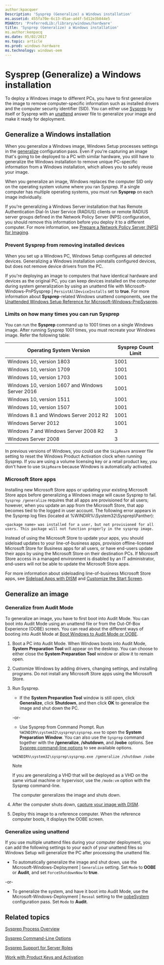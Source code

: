 ```yaml
---
author:kpacquer
Description: 'Sysprep (Generalize) a Windows installation'
ms.assetid: 455fa70e-6c13-45ae-ad4f-5d12e3b844e5
MSHAttr: 'PreferredLib:/library/windows/hardware'
title: 'Sysprep (Generalize) a Windows installation'
ms.author:kenpacq
ms.date: 05/02/2017
ms.topic: article
ms.prod: windows-hardware
ms.technology: windows-oem
---
```


# Sysprep (Generalize) a Windows installation


To deploy a Windows image to different PCs, you have to first generalize the image to remove computer-specific information such as installed drivers and the computer security identifier (SID). You can either use [Sysprep](sysprep--system-preparation--overview.md) by itself or Sysprep with an [unattend](https://docs.microsoft.com/en-us/windows-hardware/customize/desktop/unattend/) answer file to generalize your image and make it ready for deployment.

##  Generalize a Windows installation

When you generalize a Windows image, Windows Setup processes settings in the [generalize](generalize.md) configuration pass. Even if you're capturing an image that's going to be deployed to a PC with similar hardware, you still have to generalize the Windows installation to remove unique PC-specific information from a Windows installation, which allows you to safely reuse your image.

When you generalize an image, Windows replaces the computer SID only on the operating system volume where you ran Sysprep. If a single computer has multiple operating systems, you must run **Sysprep** on each image individually.

If you're generalizing a Windows Server installation that has Remote Authentication Dial-In User Service (RADIUS) clients or remote RADIUS server groups defined in the Network Policy Server (NPS) configuration, you should remove this information before you deploy it to a different computer. For more information, see [Prepare a Network Policy Server (NPS) for Imaging](prepare-a-network-policy-server--nps--for-imaging.md).

### Prevent Sysprep from removing installed devices

When you set up a Windows PC, Windows Setup configures all detected devices. Generalizing a Windows installation uninstalls configured devices, but does not remove device drivers from the PC.

If you're deploying an image to computers that have identical hardware and devices as the original PC, you can keep devices installed on the computer during system generalization by using an unattend file with Microsoft-Windows-PnPSysprep | `PersistAllDeviceInstalls` set to **true**. For more information about **Sysprep**-related Windows unattend components, see the [Unattended Windows Setup Reference for Microsoft-Windows-PnpSysprep](https://docs.microsoft.com/en-us/windows-hardware/customize/desktop/unattend/microsoft-windows-pnpsysprep).

### Limits on how many times you can run Sysprep

You can run the **Sysprep** command up to 1001 times on a single Windows image. After running Sysprep 1001 times, you must recreate your Windows image. Refer the following table:

| Operating System Version                           | Sysprep Count Limit  |
|----------------------------------------------------|----------------------|
| Windows 10, version 1803                           | 1001                 |
| Windows 10, version 1709                           | 1001                 |
| Windows 10, version 1703                           | 1001                 |
| Windows 10, version 1607 and Windows Server 2016   | 1001                 |
| Windows 10, version 1511                           | 1001                 |
| Windows 10, version 1507                           | 1001                 |
| Windows 8.1 and Windows Server 2012 R2             | 1001                 |
| Windows Server 2012                                | 1001                 |
| Windows 7 and Windows Server 2008 R2               | 3                    |
| Windows Server 2008                                | 3                    |

In previous versions of Windows, you could use the `SkipRearm` answer file setting to reset the Windows Product Activation clock when running Sysprep. If you are using a volume licensing key or a retail product key, you don't have to use `SkipRearm` because Windows is automatically activated. 

### Microsoft Store apps

Installing new Microsoft Store apps or updating your existing Microsoft Store apps before generalizing a Windows image will cause Sysprep to fail. `Sysprep /generalize` requires that all apps are provisioned for all users; however, when you update an app from the Microsoft Store, that app becomes tied to the logged in user account. The following error appears in the Sysprep log files (located at %WINDIR%\\System32\\Sysprep\\Panther):

`<package name> was installed for a user, but not provisioned for all users. This package will not function properly in the sysprep image.`

Instead of using the Microsoft Store to update your apps, you should sideload updates to your line-of-business apps, provision offline-licensed Microsoft Store for Business apps for all users, or have end-users update their apps by using the Microsoft Store on their destination PCs. If Microsoft Store access in a managed environment is disabled by an IT administrator, end-users will not be able to update the Microsoft Store apps.

For more information about sideloading line-of-business Microsoft Store apps, see [Sideload Apps with DISM](sideload-apps-with-dism-s14.md) and [Customize the Start Screen](customize-the-start-screen.md).


## Generalize an image

### Generalize from Audit Mode

To generalize an image, you have to first boot into Audit Mode. You can boot into Audit Mode using an unattend file or from the Out-Of-Box Experience (OOBE) screen. You can read about the different ways of booting into Audit Mode at [Boot Windows to Audit Mode or OOBE](boot-windows-to-audit-mode-or-oobe.md).

1. Boot a PC into Audit Mode. When Windows boots into Audit Mode, **System Preparation Tool** will appear on the desktop. You can choose to either close the **System Preparation Tool** window or allow it to remain open.

2. Customize Windows by adding drivers, changing settings, and installing programs.  Do not install any Microsoft Store apps using the Microsoft Store.

3. Run Sysprep.

    - If the **System Preparation Tool** window is still open, click **Generalize**, click **Shutdown**, and then click **OK** to generalize the image and shut down the PC.

    -or-

    -   Use Sysprep from Command Prompt. Run `%WINDIR%\system32\sysprep\sysprep.exe` to open the **System Preparation Window**. You can also use the `Sysprep` command together with the **/generalize**, **/shutdown**, and **/oobe** options. See [Sysprep command-line options](sysprep-command-line-options.md) to see available options.

    ```
    %WINDIR%\system32\sysprep\sysprep.exe /generalize /shutdown /oobe
    ```

    >[!Note]
    >If you are generalizing a VHD that will be deployed as a VHD on the same virtual machine or hypervisor, use the `/mode:vm` option with the Sysprep command-line.

    The computer generalizes the image and shuts down.

4.  After the computer shuts down, [capture your image with DISM](capture-images-of-hard-disk-partitions-using-dism.md).

5.  Deploy this image to a reference computer. When the reference computer boots, it displays the OOBE screen.

### Generalize using unattend

If you use multiple unattend files during your computer deployment, you can add the following settings to your each of your unattend files so Windows Setup will generalize the PC after processing the unattend file.


- To automatically generalize the image and shut down, use the Microsoft-Windows-Deployment | `Generalize` setting. Set `Mode` to **OOBE** or **Audit**, and set `ForceShutdownNow` to **true**. 

-or-

- To generalize the system, and have it boot into Audit Mode, use the Microsoft-Windows-Deployment | `Reseal` setting to the [oobeSystem](oobesystem.md) configuration pass. Set `Mode` to **Audit**.


## <span id="related_topics"></span>Related topics


[Sysprep Process Overview](sysprep-process-overview.md)

[Sysprep Command-Line Options](sysprep-command-line-options.md)

[Sysprep Support for Server Roles](sysprep-support-for-server-roles.md)

[Work with Product Keys and Activation](work-with-product-keys-and-activation-auth-phases.md)

 

 







